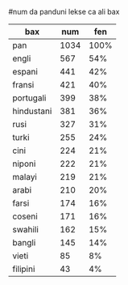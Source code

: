 #num da panduni lekse ca ali bax

| bax | num | fen |
|-----|-----|-----|
| pan | 1034 | 100% |
| engli | 567 | 54% |
| espani | 441 | 42% |
| fransi | 421 | 40% |
| portugali | 399 | 38% |
| hindustani | 381 | 36% |
| rusi | 327 | 31% |
| turki | 255 | 24% |
| cini | 224 | 21% |
| niponi | 222 | 21% |
| malayi | 219 | 21% |
| arabi | 210 | 20% |
| farsi | 174 | 16% |
| coseni | 171 | 16% |
| swahili | 162 | 15% |
| bangli | 145 | 14% |
| vieti | 85 | 8% |
| filipini | 43 | 4% |
